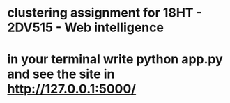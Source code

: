 # clustering assignment for 18HT - 2DV515 - Web intelligence
#
# in your terminal write python app.py and see the site in http://127.0.0.1:5000/
